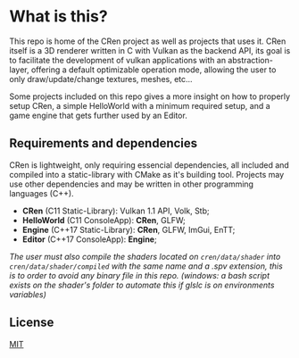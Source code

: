 #  What is this?
This repo is home of the CRen project as well as projects that uses it. CRen itself is a 3D renderer written in C with Vulkan as the backend API, its goal is to facilitate the development of vulkan applications with an abstraction-layer, offering a default optimizable operation mode, allowing the user to only draw/update/change textures, meshes, etc...

Some projects included on this repo gives a more insight on how to properly setup CRen, a simple HelloWorld with a minimum required setup, and a game engine that gets further used by an Editor.


## Requirements and dependencies
CRen is lightweight, only requiring essencial dependencies, all included and compiled into a static-library with CMake as it's building tool. Projects may use other dependencies and may be written in other programming languages (C++).
* **CRen** (C11 Static-Library): Vulkan 1.1 API, Volk, Stb;
* **HelloWorld** (C11 ConsoleApp): **CRen**, GLFW; 
* **Engine** (C++17 Static-Library): **CRen**, GLFW, ImGui, EnTT;
* **Editor** (C++17 ConsoleApp): **Engine**;

*The user must also compile the shaders located on ```cren/data/shader``` into ```cren/data/shader/compiled``` with the same name and a .spv extension, this is to order to avoid any binary file in this repo. (windows: a bash script exists on the shader's folder to automate this if glslc is on environments variables)*

## License

[MIT](https://choosealicense.com/licenses/mit/)

